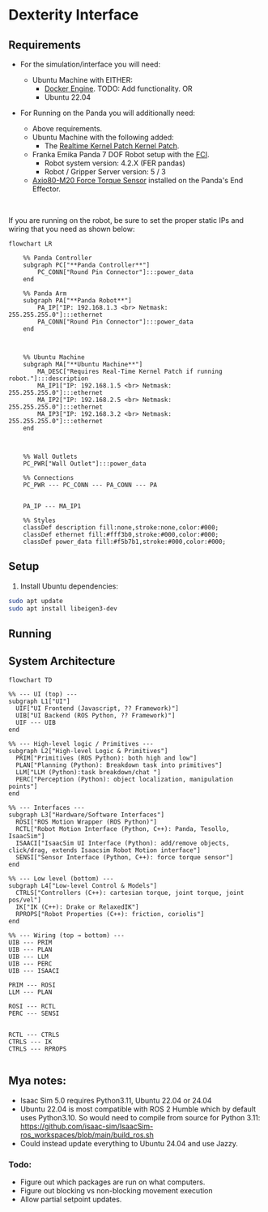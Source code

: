# Dexterity Interface

## Requirements

* For the simulation/interface you will need:
    * Ubuntu Machine  with EITHER:
        * [Docker Engine](https://docs.docker.com/engine/install/). TODO: Add functionality.
        OR
        * Ubuntu 22.04

* For Running on the Panda you will additionally need:
    * Above requirements.
    * Ubuntu Machine with the following added:
        * The [Realtime Kernel Patch Kernel Patch](https://frankaemika.github.io/docs/installation_linux.html#setting-up-the-real-time-kernel).
    * Franka Emika Panda 7 DOF Robot setup with the [FCI](https://frankaemika.github.io/docs/getting_started.html).
        * Robot system version: 4.2.X (FER pandas)
        * Robot / Gripper Server version: 5 / 3
    * [Axio80-M20 Force Torque Sensor](https://www.ati-ia.com/products/ft/ft_models.aspx?id=Axia80-M20) installed on the Panda's End Effector.



<br>

If you are running on the robot, be sure to set the proper static IPs and wiring that you need as shown below:

```mermaid
flowchart LR

    %% Panda Controller
    subgraph PC["**Panda Controller**"]
        PC_CONN["Round Pin Connector"]:::power_data
    end

    %% Panda Arm
    subgraph PA["**Panda Robot**"]
        PA_IP["IP: 192.168.1.3 <br> Netmask: 255.255.255.0"]:::ethernet
        PA_CONN["Round Pin Connector"]:::power_data
    end



    %% Ubuntu Machine
    subgraph MA["**Ubuntu Machine**"]
        MA_DESC["Requires Real-Time Kernel Patch if running robot."]:::description
        MA_IP1["IP: 192.168.1.5 <br> Netmask: 255.255.255.0"]:::ethernet
        MA_IP2["IP: 192.168.2.5 <br> Netmask: 255.255.255.0"]:::ethernet
        MA_IP3["IP: 192.168.3.2 <br> Netmask: 255.255.255.0"]:::ethernet
    end



    %% Wall Outlets
    PC_PWR["Wall Outlet"]:::power_data

    %% Connections
    PC_PWR --- PC_CONN --- PA_CONN --- PA
    

    PA_IP --- MA_IP1

    %% Styles
    classDef description fill:none,stroke:none,color:#000;
    classDef ethernet fill:#fff3b0,stroke:#000,color:#000;
    classDef power_data fill:#f5b7b1,stroke:#000,color:#000;
```


## Setup
1. Install Ubuntu dependencies:
```bash
sudo apt update
sudo apt install libeigen3-dev
```


## Running


## System Architecture
```mermaid
flowchart TD

%% --- UI (top) ---
subgraph L1["UI"]
  UIF["UI Frontend (Javascript, ?? Framework)"]
  UIB["UI Backend (ROS Python, ?? Framework)"]
  UIF --- UIB
end

%% --- High-level logic / Primitives ---
subgraph L2["High-level Logic & Primitives"]
  PRIM["Primitives (ROS Python): both high and low"]
  PLAN["Planning (Python): Breakdown task into primitives"]
  LLM["LLM (Python):task breakdown/chat "]
  PERC["Perception (Python): object localization, manipulation points"]
end

%% --- Interfaces ---
subgraph L3["Hardware/Software Interfaces"]
  ROSI["ROS Motion Wrapper (ROS Python)"]
  RCTL["Robot Motion Interface (Python, C++): Panda, Tesollo, IsaacSim"]
  ISAACI["IsaacSim UI Interface (Python): add/remove objects, click/drag, extends Isaacsim Robot Motion interface"]
  SENSI["Sensor Interface (Python, C++): force torque sensor"]
end

%% --- Low level (bottom) ---
subgraph L4["Low-level Control & Models"]
  CTRLS["Controllers (C++): cartesian torque, joint torque, joint pos/vel"]
  IK["IK (C++): Drake or RelaxedIK"]
  RPROPS["Robot Properties (C++): friction, coriolis"]
end

%% --- Wiring (top → bottom) ---
UIB --- PRIM
UIB --- PLAN
UIB --- LLM
UIB --- PERC
UIB --- ISAACI

PRIM --- ROSI
LLM --- PLAN

ROSI --- RCTL
PERC --- SENSI


RCTL --- CTRLS
CTRLS --- IK
CTRLS --- RPROPS


```


## Mya notes:
* Isaac Sim 5.0 requires Python3.11, Ubuntu 22.04 or 24.04
* Ubuntu 22.04 is most compatible with ROS 2 Humble which by default uses Python3.10. So would need to compile from source for Python 3.11: https://github.com/isaac-sim/IsaacSim-ros_workspaces/blob/main/build_ros.sh
* Could instead update everything to Ubuntu 24.04 and use Jazzy.

### Todo:
* Figure out which packages are run on what computers.
* Figure out blocking vs non-blocking movement execution
* Allow partial setpoint updates.